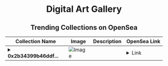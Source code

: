 <div align="center">

# Digital Art Gallery

## Trending Collections on OpenSea

| Collection Name                       | Image                                                                                     | Description                       | OpenSea Link                                                                                          |
|---------------------------------------|-------------------------------------------------------------------------------------------|-----------------------------------|--------------------------------------------------------------------------------------------------------|
| **<details><summary>0x2b34399b46ddf...</summary>0x2b34399b46ddffc75aa5bda695b2b25fcf0e32a3</details>** | ![Image](https://i2.seadn.io/optimism/0xaa5a57aea0360a3ef97ca3dbd730dfef1fef5765/0553b06cfcbe6ba9b1e38bdc613fda/0e0553b06cfcbe6ba9b1e38bdc613fda.jpeg?w=200&auto=format) |  | <details><summary>Link</summary>[0x2b34399b46ddffc75aa5bda695b2b25fcf0e32a3](https://opensea.io/collection/0x2b34399b46ddffc75aa5bda695b2b25fcf0e32a3)</details> |

</div>